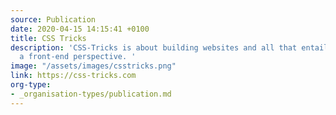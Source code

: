 ```yaml
---
source: Publication
date: 2020-04-15 14:15:41 +0100
title: CSS Tricks
description: 'CSS-Tricks is about building websites and all that entails, mostly from
  a front-end perspective. '
image: "/assets/images/csstricks.png"
link: https://css-tricks.com
org-type: 
- _organisation-types/publication.md
---
```

